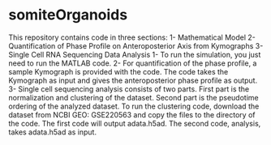 # somiteOrganoids
This repository contains code in three sections:
  1- Mathematical Model
  2- Quantification of Phase Profile on Anteroposterior Axis from Kymographs
  3- Single Cell RNA Sequencing Data Analysis
1- To run the simulation, you just need to run the MATLAB code.
2- For quantification of the phase profile, a sample Kymograph is provided with the code. The code takes the Kymograph as input and gives the anteroposterior phase profile as output.
3- Single cell sequencing analysis consists of two parts. First part is the normalization and clustering of the dataset. Second part is the pseudotime ordering of the analyzed dataset. To run the clustering code, download the dataset from NCBI GEO: GSE220563 and copy the files to the directory of the code. The first code will output adata.h5ad. The second code, analysis, takes adata.h5ad as input. 

